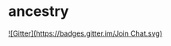 # ancestry
[![Gitter](https://badges.gitter.im/Join Chat.svg)](https://gitter.im/stefankroes/ancestry?utm_source=badge&utm_medium=badge&utm_campaign=pr-badge&utm_content=badge)